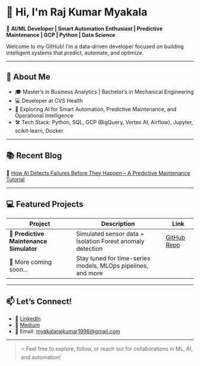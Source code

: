 # 👋 Hi, I'm Raj Kumar Myakala

🎯 **AI/ML Developer | Smart Automation Enthusiast | Predictive Maintenance | GCP | Python | Data Science**

Welcome to my GitHub! I'm a data-driven developer focused on building intelligent systems that predict, automate, and optimize.

---

## 🚀 About Me
- 🎓 Master’s in Business Analytics | Bachelor’s in Mechanical Engineering  
- 💻 Developer at CVS Health  
- 🌟 Exploring AI for Smart Automation, Predictive Maintenance, and Operational Intelligence  
- 🛠️ Tech Stack: Python, SQL, GCP (BigQuery, Vertex AI, Airflow), Jupyter, scikit-learn, Docker

---

## 📚 Recent Blog
🔗 [How AI Detects Failures Before They Happen – A Predictive Maintenance Tutorial](https://medium.com/@myakalarajkumar1998/how-ai-detects-failures-before-they-happen-a-predictive-maintenance-tutorial-657b4ccaaaf0)

---

## 💻 Featured Projects
| Project | Description | Link |
|--------|-------------|------|
| 🔧 **Predictive Maintenance Simulator** | Simulated sensor data + Isolation Forest anomaly detection | [GitHub Repo](https://github.com/rajkumar160798/predictive-maintenance-and-smart-automation) |
| 🧠 More coming soon... | Stay tuned for time-series models, MLOps pipelines, and more |

---

## 📫 Let’s Connect!
- 🔗 [LinkedIn](https://www.linkedin.com/in/raj-kumar-myakala-927860264/)
- 📝 [Medium](https://medium.com/@myakalarajkumar1998)
- 📧 Email: myakalarajkumar1998@gmail.com

---

> ⭐ Feel free to explore, follow, or reach out for collaborations in ML, AI, and automation!
